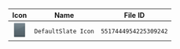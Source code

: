 | Icon | Name | File ID |
| ---  | ---  | ---     |
| ![](DefaultSlate%20Icon.png) | `DefaultSlate Icon` | `5517444954225309242` |
